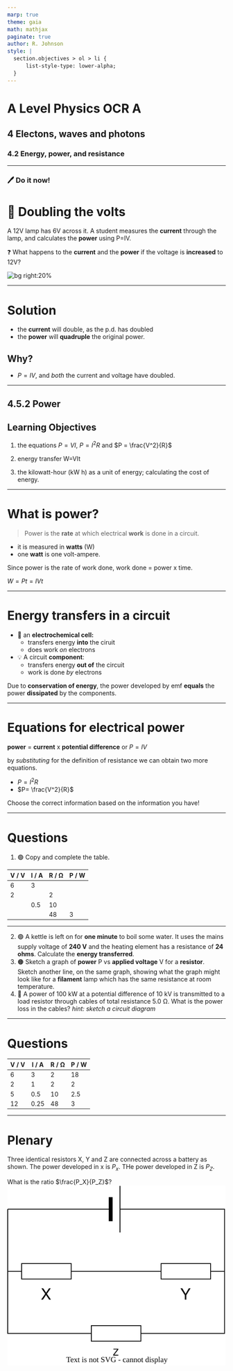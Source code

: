 ```yaml
---
marp: true
theme: gaia
math: mathjax
paginate: true
author: R. Johnson
style: |
  section.objectives > ol > li {
      list-style-type: lower-alpha;
  }
---
```


# A Level Physics OCR A

## 4 Electons, waves and photons

### 4.2 Energy, power, and resistance

---

### :pen: Do it now!

# :thinking: Doubling the volts

A 12V lamp has 6V across it. A student measures the **current** through the lamp, and calculates the **power** using P=IV.

:question: What happens to the **current** and the **power** if the voltage is **increased** to 12V?

![bg right:20%](https://upload.wikimedia.org/wikipedia/commons/thumb/a/a7/Light_Bulb_in_the_dark.jpg/1536px-Light_Bulb_in_the_dark.jpg)

---

# Solution

- the **current** will double, as the p.d. has doubled
- the **power** will **quadruple** the original power.

## Why?

- $P=IV$, and _both_ the current and voltage have doubled.

---

## 4.5.2 Power

## Learning Objectives

1. the equations $P=VI$, $P = I^2R$ and $P = \frac{V^2}{R}$

2. energy transfer W=VIt

3. the kilowatt-hour (kW h) as a unit of energy; calculating the cost of energy.

---

# What is power?

> Power is the **rate** at which electrical **work** is done in a circuit.

- it is measured in **watts** (W)
- one **watt** is one volt-ampere.

Since power is the rate of work done, work done = power x time.

$W = Pt = IVt$

---

# Energy transfers in a circuit

- :battery: an **electrochemical cell:**
  - transfers energy **into** the ciruit
  - does work _on_ electrons
- :bulb: A circuit **component**:
  - transfers energy **out of** the circuit
  - work is done _by_ electrons

Due to **conservation of energy**, the power developed by emf **equals** the power **dissipated** by the components.

---

# Equations for electrical power

**power** = **current** x **potential difference** or $P = IV$

by _substituting_ for the definition of resistance we can obtain two more equations.

- $P = I^2R$
- $P= \frac{V^2}{R}$

Choose the correct information based on the information you have!

---

# Questions

1. :green_circle: Copy and complete the table.

| V / V | I / A | R / &Omega; | P / W |
| ----- | ----- | ----------- | ----- |
| 6     | 3     |             |       |
| 2     |       | 2           |       |
|       | 0.5   | 10          |       |
|       |       | 48          | 3     |

---

2. :green_circle: A kettle is left on for **one minute** to boil some water. It uses the mains supply voltage of **240 V** and the heating element has a resistance of **24 ohms**. Calculate the **energy transferred**.
3. :orange_circle: Sketch a graph of **power** P vs **applied voltage** V for a **resistor**. Sketch another line, on the same graph, showing what the graph might look like for a **filament** lamp which has the same resistance at room temperature.
4. :red_circle: A power of 100 kW at a potential difference of 10 kV is transmitted to a load resistor through cables of total resistance 5.0 Ω. What is the power loss in the cables? _hint: sketch a circuit diagram_

---

# Questions

| V / V | I / A | R / &Omega; | P / W |
| ----- | ----- | ----------- | ----- |
| 6     | 3     | 2           | 18    |
| 2     | 1     | 2           | 2     |
| 5     | 0.5   | 10          | 2.5   |
| 12    | 0.25  | 48          | 3     |

---

# Plenary

Three identical resistors X, Y and Z are connected across a battery as shown. The power developed in x is $P_x$. THe power developed in Z is $P_Z$.

What is the ratio $\frac{P_X}{P_Z}$? ![w:300px](./circuit1.drawio.svg)

